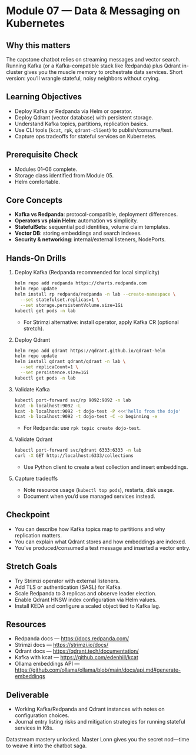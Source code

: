 # Module 07 — Data & Messaging on Kubernetes

## Why this matters

The capstone chatbot relies on streaming messages and vector search. Running Kafka (or a Kafka-compatible stack like Redpanda) plus Qdrant in-cluster gives you the muscle memory to orchestrate data services. Short version: you’ll wrangle stateful, noisy neighbors without crying.

## Learning Objectives

- Deploy Kafka or Redpanda via Helm or operator.
- Deploy Qdrant (vector database) with persistent storage.
- Understand Kafka topics, partitions, replication basics.
- Use CLI tools (`kcat`, `rpk`, `qdrant-client`) to publish/consume/test.
- Capture ops tradeoffs for stateful services on Kubernetes.

## Prerequisite Check

- Modules 01–06 complete.
- Storage class identified from Module 05.
- Helm comfortable.

## Core Concepts

- **Kafka vs Redpanda**: protocol-compatible, deployment differences.
- **Operators vs plain Helm**: automation vs simplicity.
- **StatefulSets**: sequential pod identities, volume claim templates.
- **Vector DB**: storing embeddings and search indexes.
- **Security & networking**: internal/external listeners, NodePorts.

## Hands-On Drills

1. Deploy Kafka (Redpanda recommended for local simplicity)

   ```bash
   helm repo add redpanda https://charts.redpanda.com
   helm repo update
   helm install rp redpanda/redpanda -n lab --create-namespace \
     --set statefulset.replicas=1 \
     --set storage.persistentVolume.size=1Gi
   kubectl get pods -n lab
   ```

   - For Strimzi alternative: install operator, apply Kafka CR (optional stretch).

2. Deploy Qdrant

   ```bash
   helm repo add qdrant https://qdrant.github.io/qdrant-helm
   helm repo update
   helm install qdrant qdrant/qdrant -n lab \
     --set replicaCount=1 \
     --set persistence.size=1Gi
   kubectl get pods -n lab
   ```

3. Validate Kafka

   ```bash
   kubectl port-forward svc/rp 9092:9092 -n lab
   kcat -b localhost:9092 -L
   kcat -b localhost:9092 -t dojo-test -P <<<'hello from the dojo'
   kcat -b localhost:9092 -t dojo-test -C -o beginning -e
   ```

   - For Redpanda: use `rpk topic create dojo-test`.

4. Validate Qdrant

   ```bash
   kubectl port-forward svc/qdrant 6333:6333 -n lab
   curl -X GET http://localhost:6333/collections
   ```

   - Use Python client to create a test collection and insert embeddings.

5. Capture tradeoffs
   - Note resource usage (`kubectl top pods`), restarts, disk usage.
   - Document when you’d use managed services instead.

## Checkpoint

- You can describe how Kafka topics map to partitions and why replication matters.
- You can explain what Qdrant stores and how embeddings are indexed.
- You’ve produced/consumed a test message and inserted a vector entry.

## Stretch Goals

- Try Strimzi operator with external listeners.
- Add TLS or authentication (SASL) for Kafka.
- Scale Redpanda to 3 replicas and observe leader election.
- Enable Qdrant HNSW index configuration via Helm values.
- Install KEDA and configure a scaled object tied to Kafka lag.

## Resources

- Redpanda docs — https://docs.redpanda.com/
- Strimzi docs — https://strimzi.io/docs/
- Qdrant docs — https://qdrant.tech/documentation/
- Kafka with kcat — https://github.com/edenhill/kcat
- Ollama embeddings API — https://github.com/ollama/ollama/blob/main/docs/api.md#generate-embeddings

## Deliverable

- Working Kafka/Redpanda and Qdrant instances with notes on configuration choices.
- Journal entry listing risks and mitigation strategies for running stateful services in K8s.

Datastream mastery unlocked. Master Lonn gives you the secret nod—time to weave it into the chatbot saga.
